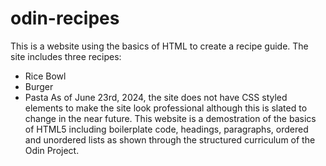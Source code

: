 # odin-recipes
This is a website using the basics of HTML to create a recipe guide.
The site includes three recipes:
- Rice Bowl
- Burger
- Pasta
As of June 23rd, 2024, the site does not have CSS styled elements to make the site look professional although this is slated to change in the near future.
This website is a demostration of the basics of HTML5 including boilerplate code, headings, paragraphs, ordered and unordered lists as shown through the structured curriculum of the Odin Project.